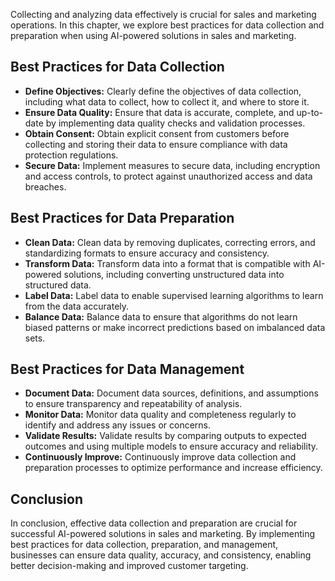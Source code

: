 

Collecting and analyzing data effectively is crucial for sales and marketing operations. In this chapter, we explore best practices for data collection and preparation when using AI-powered solutions in sales and marketing.

Best Practices for Data Collection
----------------------------------

* **Define Objectives:** Clearly define the objectives of data collection, including what data to collect, how to collect it, and where to store it.
* **Ensure Data Quality:** Ensure that data is accurate, complete, and up-to-date by implementing data quality checks and validation processes.
* **Obtain Consent:** Obtain explicit consent from customers before collecting and storing their data to ensure compliance with data protection regulations.
* **Secure Data:** Implement measures to secure data, including encryption and access controls, to protect against unauthorized access and data breaches.

Best Practices for Data Preparation
-----------------------------------

* **Clean Data:** Clean data by removing duplicates, correcting errors, and standardizing formats to ensure accuracy and consistency.
* **Transform Data:** Transform data into a format that is compatible with AI-powered solutions, including converting unstructured data into structured data.
* **Label Data:** Label data to enable supervised learning algorithms to learn from the data accurately.
* **Balance Data:** Balance data to ensure that algorithms do not learn biased patterns or make incorrect predictions based on imbalanced data sets.

Best Practices for Data Management
----------------------------------

* **Document Data:** Document data sources, definitions, and assumptions to ensure transparency and repeatability of analysis.
* **Monitor Data:** Monitor data quality and completeness regularly to identify and address any issues or concerns.
* **Validate Results:** Validate results by comparing outputs to expected outcomes and using multiple models to ensure accuracy and reliability.
* **Continuously Improve:** Continuously improve data collection and preparation processes to optimize performance and increase efficiency.

Conclusion
----------

In conclusion, effective data collection and preparation are crucial for successful AI-powered solutions in sales and marketing. By implementing best practices for data collection, preparation, and management, businesses can ensure data quality, accuracy, and consistency, enabling better decision-making and improved customer targeting.
